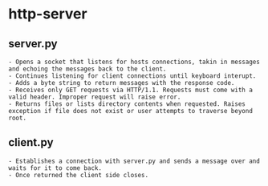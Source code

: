 # http-server

## server.py
    - Opens a socket that listens for hosts connections, takin in messages and echoing the messages back to the client.
    - Continues listening for client connections until keyboard interupt.
    - Adds a byte string to return messages with the response code.
    - Receives only GET requests via HTTP/1.1. Requests must come with a valid header. Improper request will raise error.
    - Returns files or lists directory contents when requested. Raises exception if file does not exist or user attempts to traverse beyond root. 

## client.py
    - Establishes a connection with server.py and sends a message over and waits for it to come back.
    - Once returned the client side closes.